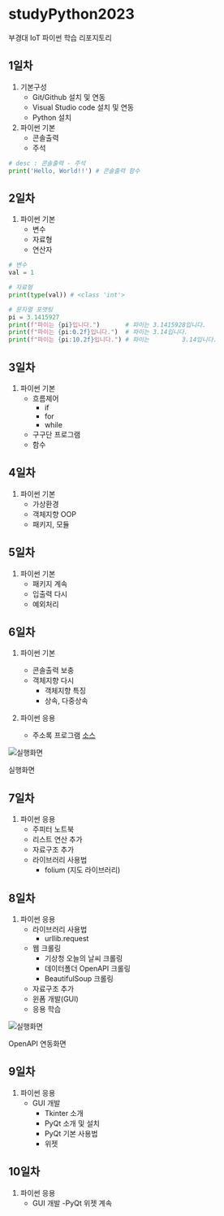 # studyPython2023
부경대 IoT 파이썬 학습 리포지토리

## 1일차
1. 기본구성
    - Git/Github 설치 및 연동
    - Visual Studio code 설치 및 연동
    - Python 설치
2. 파이썬 기본
    - 콘솔출력
    - 주석

```python
# desc : 콘솔출력 - 주석
print('Hello, World!!') # 콘솔출력 함수
```

## 2일차
1. 파이썬 기본
    - 변수
    - 자료형
    - 연산자

```python
# 변수
val = 1

# 자료형 
print(type(val)) # <class 'int'>

# 문자열 포맷팅
pi = 3.1415927
print(f"파이는 {pi}입니다.")       # 파이는 3.1415928입니다.
print(f"파이는 {pi:0.2f}입니다.")  # 파이는 3.14입니다.
print(f"파이는 {pi:10.2f}입니다.") # 파이는         3.14입니다.
```

## 3일차
1. 파이썬 기본
    - 흐름제어
        - if
        - for
        - while
    - 구구단 프로그램
    - 함수

## 4일차
1. 파이썬 기본
    - 가상환경
    - 객체지향 OOP
    - 패키지, 모듈
 
## 5일차
1. 파이썬 기본
    - 패키지 계속
    - 입출력 다시
    - 예외처리

## 6일차
1. 파이썬 기본
    - 콘솔출력 보충
    - 객체지향 다시
        - 객체지향 특징
        - 상속, 다중상속
        
2. 파이썬 응용
    - 주소록 프로그램 [소스](https://github.com/CodingNewbie0/studyPython2023/blob/main/Project/address_app.py)
    
![실행화면](https://raw.githubusercontent.com/CodingNewbie0/studyPython2023/7b6dc5dacf192b6c460dc0f53cde5389ab7cb2ad/Images/address_app.png)

실행화면

## 7일차
1. 파이썬 응용
    - 주피터 노트북
    - 리스트 연산 추가
    - 자료구조 추가
    - 라이브러리 사용법
        - folium (지도 라이브러리)

## 8일차
1. 파이썬 응용
    - 라이브러리 사용법
        - urllib.request
    - 웹 크롤링
        - 기상청 오늘의 날씨 크롤링
        - 데이터폴더 OpenAPI 크롤링
        - BeautifulSoup 크롤링
    - 자료구조 추가
    - 윈폼 개발(GUI)
    - 응용 학습

![실행화면](https://github.com/CodingNewbie0/studyPython2023/blob/main/Images/jupyter_folium.png?raw=true)

OpenAPI 연동화면

## 9일차
1. 파이썬 응용
    - GUI 개발
        - Tkinter 소개
        - PyQt 소개 및 설치
        - PyQt 기본 사용법
        - 위젯

## 10일차
1. 파이썬 응용
    - GUI 개발
        -PyQt 위젯 계속



        